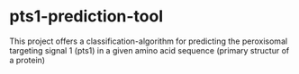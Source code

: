 # pts1-prediction-tool
This project offers a classification-algorithm for predicting the peroxisomal targeting signal 1 (pts1) in a given amino acid sequence (primary structur of a protein)
